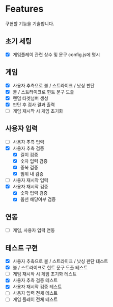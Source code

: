 # Features

구현할 기능을 기술합니다.

## 초기 세팅

- [x] 게임플레이 관련 상수 및 문구 config.js에 명시

## 게임

- [x] 사용자 추측으로 볼 / 스트라이크 / 낫싱 판단
- [x] 볼 / 스트라이크로 힌트 문구 도출
- [x] 랜덤 타겟넘버 생성
- [x] 판단 후 검사 결과 출력
- [ ] 게임 재시작 시 게임 초기화

## 사용자 입력

- [ ] 사용자 추측 입력
- [x] 사용자 추측 검증
  - [x] 길이 검증
  - [x] 숫자 입력 검증
  - [x] 중복 검증
  - [x] 범위 내 검증
- [ ] 사용자 재시작 입력
- [x] 사용자 재시작 검증
  - [x] 숫자 입력 검증
  - [x] 옵션 해당여부 검증

## 연동

- [ ] 게임, 사용자 입력 연동

## 테스트 구현

- [x] 사용자 추측으로 볼 / 스트라이크 / 낫싱 판단 테스트
- [x] 볼 / 스트라이크로 힌트 문구 도출 테스트
- [ ] 게임 재시작 시 게임 초기화 테스트
- [x] 사용자 추측 검증 테스트
- [x] 사용자 재시작 검증 테스트
- [ ] 사용자 입력 전체 테스트
- [ ] 게임 플레이 전체 테스트
